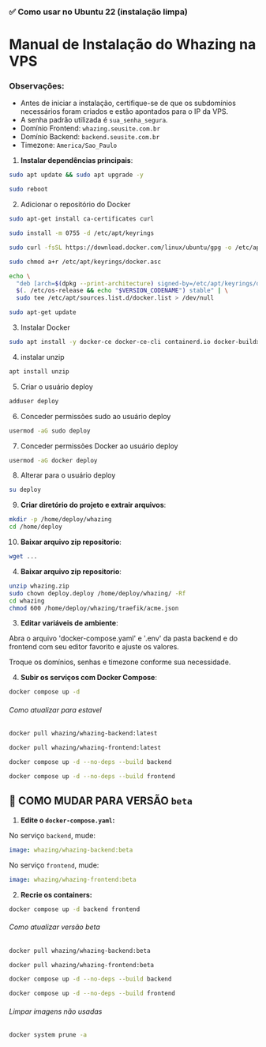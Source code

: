 ### ✅ **Como usar no Ubuntu 22 (instalação limpa)**

# Manual de Instalação do Whazing na VPS

### Observações:
- Antes de iniciar a instalação, certifique-se de que os subdomínios necessários foram criados e estão apontados para o IP da VPS.
- A senha padrão utilizada é `sua_senha_segura`.
- Domínio Frontend: `whazing.seusite.com.br`
- Domínio Backend: `backend.seusite.com.br`
- Timezone: `America/Sao_Paulo`

1. **Instalar dependências principais**:

```bash
sudo apt update && sudo apt upgrade -y
```

```bash
sudo reboot
```

2. Adicionar o repositório do Docker

```bash
sudo apt-get install ca-certificates curl
```

```bash
sudo install -m 0755 -d /etc/apt/keyrings
```


```bash
sudo curl -fsSL https://download.docker.com/linux/ubuntu/gpg -o /etc/apt/keyrings/docker.asc
```


```bash
sudo chmod a+r /etc/apt/keyrings/docker.asc
```


```bash
echo \
  "deb [arch=$(dpkg --print-architecture) signed-by=/etc/apt/keyrings/docker.asc] https://download.docker.com/linux/ubuntu \
  $(. /etc/os-release && echo "$VERSION_CODENAME") stable" | \
  sudo tee /etc/apt/sources.list.d/docker.list > /dev/null
```


```bash
sudo apt-get update
```

3. Instalar Docker

```bash
sudo apt install -y docker-ce docker-ce-cli containerd.io docker-buildx-plugin docker-compose-plugin
```

4. instalar unzip

```bash
apt install unzip
```


5. Criar o usuário deploy

```bash
adduser deploy
```

6. Conceder permissões sudo ao usuário deploy

```bash
usermod -aG sudo deploy
```

7. Conceder permissões Docker ao usuário deploy

```bash
usermod -aG docker deploy
```

8. Alterar para o usuário deploy

```bash
su deploy
```

9. **Criar diretório do projeto e extrair arquivos**:

```bash
mkdir -p /home/deploy/whazing
cd /home/deploy
```

10. **Baixar arquivo zip repositorio**:

```bash
wget ...
```

4. **Baixar arquivo zip repositorio**:

```bash
unzip whazing.zip
sudo chown deploy.deploy /home/deploy/whazing/ -Rf
cd whazing
chmod 600 /home/deploy/whazing/traefik/acme.json
```

3. **Editar variáveis de ambiente**:

Abra o arquivo 'docker-compose.yaml' e '.env' da pasta backend e do frontend com seu editor favorito e ajuste os valores.

Troque os domínios, senhas e timezone conforme sua necessidade.

4. **Subir os serviços com Docker Compose**:

```bash
docker compose up -d
```

###### Como atualizar para estavel

```bash
docker pull whazing/whazing-backend:latest
```

```bash
docker pull whazing/whazing-frontend:latest
```

```bash
docker compose up -d --no-deps --build backend
```

```bash
docker compose up -d --no-deps --build frontend
```

## 🔁 COMO MUDAR PARA VERSÃO `beta`

1. **Edite o `docker-compose.yaml`:**

No serviço `backend`, mude:

```yaml
image: whazing/whazing-backend:beta
```

No serviço `frontend`, mude:

```yaml
image: whazing/whazing-frontend:beta
```

2. **Recrie os containers:**

```bash
docker compose up -d backend frontend
```

###### Como atualizar versão beta

```bash
docker pull whazing/whazing-backend:beta
```

```bash
docker pull whazing/whazing-frontend:beta
```

```bash
docker compose up -d --no-deps --build backend
```

```bash
docker compose up -d --no-deps --build frontend
```


###### Limpar imagens não usadas

```bash
docker system prune -a
```